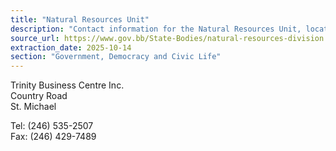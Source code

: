 ```yaml
---
title: "Natural Resources Unit"
description: "Contact information for the Natural Resources Unit, located at Trinity Business Centre Inc. in St. Michael, Barbados."
source_url: https://www.gov.bb/State-Bodies/natural-resources-division
extraction_date: 2025-10-14
section: "Government, Democracy and Civic Life"
---
```

Trinity Business Centre Inc.  
Country Road  
St. Michael

Tel: (246) 535-2507  
Fax: (246) 429-7489
```